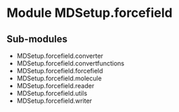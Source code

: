Module MDSetup.forcefield
=========================

Sub-modules
-----------
* MDSetup.forcefield.converter
* MDSetup.forcefield.convertfunctions
* MDSetup.forcefield.forcefield
* MDSetup.forcefield.molecule
* MDSetup.forcefield.reader
* MDSetup.forcefield.utils
* MDSetup.forcefield.writer